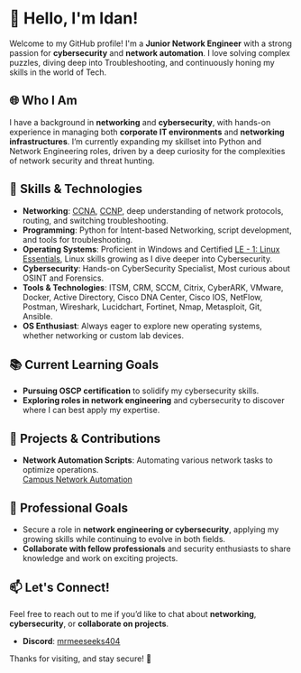 # 👋 Hello, I'm Idan!

Welcome to my GitHub profile! I'm a **Junior Network Engineer** with a strong passion for **cybersecurity** and **network automation**. I love solving complex puzzles, diving deep into Troubleshooting, and continuously honing my skills in the world of Tech.

## 🌐 Who I Am

I have a background in **networking** and **cybersecurity**, with hands-on experience in managing both **corporate IT environments** and **networking infrastructures**. I’m currently expanding my skillset into Python and Network Engineering roles, driven by a deep curiosity for the complexities of network security and threat hunting.

## 🔧 Skills & Technologies

- **Networking**: [CCNA](https://www.credly.com/badges/320f817a-50fe-475f-8fec-6de3a94b6859/public_url), [CCNP](https://www.credly.com/badges/2afbde03-9108-4719-96da-6e1ae79a6c31/public_url), deep understanding of network protocols, routing, and switching troubleshooting.
- **Programming**: Python for Intent-based Networking, script development, and tools for troubleshooting.
- **Operating Systems**: Proficient in Windows and Certified [LE - 1: Linux Essentials](https://cs.lpi.org/caf/Xamman/certification/verify/LPI000530199/9gh229utgj), Linux skills growing as I dive deeper into Cybersecurity.
- **Cybersecurity**: Hands-on CyberSecurity Specialist, Most curious about OSINT and Forensics.
- **Tools & Technologies**: ITSM, CRM, SCCM, Citrix, CyberARK, VMware, Docker, Active Directory, Cisco DNA Center, Cisco IOS, NetFlow, Postman, Wireshark, Lucidchart, Fortinet, Nmap, Metasploit, Git, Ansible.
- **OS Enthusiast**: Always eager to explore new operating systems, whether networking or custom lab devices.

## 📚 Current Learning Goals

- **Pursuing OSCP certification** to solidify my cybersecurity skills.
- **Exploring roles in network engineering** and cybersecurity to discover where I can best apply my expertise.

## 🌱 Projects & Contributions

- **Network Automation Scripts**: Automating various network tasks to optimize operations.  
  [Campus Network Automation](https://github.com/MrMeeseeks404/Campus-Network)

## 💼 Professional Goals

- Secure a role in **network engineering or cybersecurity**, applying my growing skills while continuing to evolve in both fields.
- **Collaborate with fellow professionals** and security enthusiasts to share knowledge and work on exciting projects.

## 📫 Let's Connect!

Feel free to reach out to me if you’d like to chat about **networking**, **cybersecurity**, or **collaborate on projects**.

- **Discord**: [mrmeeseeks404](https://discord.com/users/userid/mrmeeseeks404)
  
Thanks for visiting, and stay secure! 🚀
